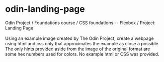 # odin-landing-page
Odin Project / Foundations course / CSS foundations -- Flexbox / Project: Landing Page
<br><br>
Using an example image created by The Odin Project, create a webpage 
using html and css only that approximates the example as close a possible. The only hints provided aside from the image of the original format are some hex numbers used for colors. No example html
or CSS was provided.